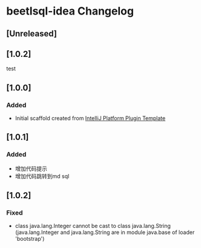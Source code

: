 <!-- Keep a Changelog guide -> https://keepachangelog.com -->

# beetlsql-idea Changelog

## [Unreleased]

## [1.0.2]
test

## [1.0.0]
### Added
- Initial scaffold created from [IntelliJ Platform Plugin Template](https://github.com/JetBrains/intellij-platform-plugin-template)

## [1.0.1]
### Added
- 增加代码提示
- 增加代码跳转到md sql

## [1.0.2]
### Fixed
- class java.lang.Integer cannot be cast to class java.lang.String (java.lang.Integer and java.lang.String are in module java.base of loader 'bootstrap')